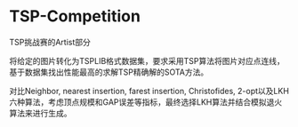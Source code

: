 # TSP-Competition
TSP挑战赛的Artist部分

将给定的图片转化为TSPLIB格式数据集，要求采用TSP算法将图片对应点连线，基于数据集找出性能最高的求解TSP精确解的SOTA方法。

对比Neighbor, nearest insertion, farest insertion, Christofides,  2-opt以及LKH六种算法，考虑顶点规模和GAP误差等指标，最终选择LKH算法并结合模拟退火算法来进行生成。
